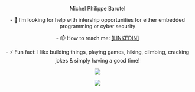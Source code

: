 <p align="center">
Michel Philippe Barutel
</p>

<p align="center">
- 🤔 I’m looking for help with intership opportunities for either embedded programming or cyber security
</p>
<p align="center">
- 📫 How to reach me: <a href="https://www.linkedin.com/in/michelphilippebarutel/" target="_top">[LINKEDIN]</a>
</p>
<p align="center">
- ⚡ Fun fact: I like building things, playing games, hiking, climbing, cracking jokes & simply having a good time!
</p>


<p align="center">
  <img src="https://github-readme-stats.vercel.app/api?username=mike-ninja&theme=highcontrast&show_icons=true&count_private=true"
</p>
<p align="center">
  <img src="https://github-readme-stats.vercel.app/api/top-langs/?username=mike-ninja"
</p>
